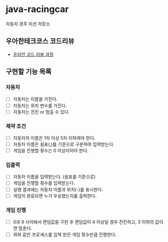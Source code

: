 # java-racingcar

자동차 경주 미션 저장소

## 우아한테크코스 코드리뷰

- [온라인 코드 리뷰 과정](https://github.com/woowacourse/woowacourse-docs/blob/master/maincourse/README.md)

## 구현할 기능 목록

### 자동차
- [ ] 자동차는 이름을 가진다.
- [ ] 자동차는 위치 변수를 가진다.
- [ ] 자동차는 전진 or 멈출 수 있다.

### 제약 조건
- [ ] 자동차의 이름은 1자 이상 5자 이하여야 한다.
- [ ] 자동차 이름은 쉼표(,)를 기준으로 구분하여 입력받는다.
- [ ] 게임을 진행할 횟수는 0 이상이어야 한다.

### 입출력
- [ ] 자동차 이름을 입력받는다. (쉼표를 기준으로)
- [ ] 게임을 진행할 횟수를 입력받는다.
- [ ] 실행 결과에는 자동차 이름과 위치(-)를 표시한다.
- [ ] 게임이 완료되면 누가 우승했는지를 출력한다.

### 게임 진행
- [ ] 0과 9 사이에서 랜덤값을 구한 후 랜덤값이 4 이상일 경우 전진하고, 3 이하의 값이면 멈춘다.
- [ ] 위와 같은 프로세스를 입력 받은 게임 횟수만큼 진행한다.
